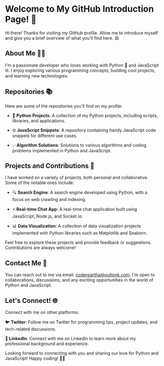 # **Welcome to My GitHub Introduction Page!** 👋

Hi there! Thanks for visiting my GitHub profile. Allow me to introduce myself and give you a brief overview of what you'll find here. 😄

## **About Me** 🙋‍♂️

I'm a passionate developer who loves working with Python 🐍 and JavaScript 🌐. I enjoy exploring various programming concepts, building cool projects, and learning new technologies.

## **Repositories** 📚

Here are some of the repositories you'll find on my profile:

* 🐍 **Python Projects**: A collection of my Python projects, including scripts, libraries, and applications.

* 🌐 **JavaScript Snippets**: A repository containing handy JavaScript code snippets for different use cases.

* 💡 **Algorithm Solutions**: Solutions to various algorithms and coding problems implemented in Python and JavaScript.

## **Projects and Contributions** 🚀

I have worked on a variety of projects, both personal and collaborative. Some of the notable ones include:

* 🔍 **Search Engine**: A search engine developed using Python, with a focus on web crawling and indexing.

* ⚡️ **Real-time Chat App**: A real-time chat application built using JavaScript, Node.js, and Socket.io.

* 📊 **Data Visualization**: A collection of data visualization projects implemented with Python libraries such as Matplotlib and Seaborn.

Feel free to explore these projects and provide feedback or suggestions. Contributions are always welcome!

## **Contact Me** 📧

You can reach out to me via email: coderpartha@outlook.com. I'm open to collaborations, discussions, and any exciting opportunities in the world of Python and JavaScript.

## **Let's Connect**! 🌐

Connect with me on other platforms:

🐦 **Twitter**: Follow me on Twitter for programming tips, project updates, and tech-related discussions.

💼 **LinkedIn**: Connect with me on LinkedIn to learn more about my professional background and experience.

Looking forward to connecting with you and sharing our love for Python and JavaScript! Happy coding! 🚀✨

